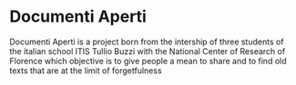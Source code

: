 # Documenti Aperti
Documenti Aperti is a project born from the intership of three students of the italian school ITIS Tullio Buzzi with the National Center of Research of Florence which objective is to give people a mean to share and to find old texts that are at the limit of forgetfulness
